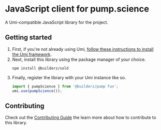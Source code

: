 # JavaScript client for pump.science

A Umi-compatible JavaScript library for the project.

## Getting started

1. First, if you're not already using Umi, [follow these instructions to install the Umi framework](https://github.com/metaplex-foundation/umi/blob/main/docs/installation.md).
2. Next, install this library using the package manager of your choice.
   ```sh
   npm install @builderz/sold
   ```
2. Finally, register the library with your Umi instance like so.
   ```ts
   import { pumpScience } from '@builderz/pump fun';
   umi.use(pumpScience());
   ```

## Contributing

Check out the [Contributing Guide](./CONTRIBUTING.md) the learn more about how to contribute to this library.
